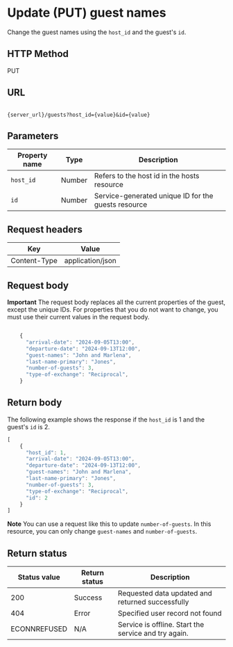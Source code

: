 # Update (PUT) guest names

Change the guest names using the `host_id` and the guest's `id`.

## HTTP Method

PUT

## URL

```shell

{server_url}/guests?host_id={value}&id={value}

```

## Parameters

| Property name | Type | Description |
| ------------- | ----------- | ----------- |
| `host_id` | Number | Refers to the host id in the hosts resource |
| `id` | Number | Service-generated unique ID for the guests resource |

## Request headers

| Key | Value |
|---|---|
| Content-Type | application/json |

## Request body

**Important** The request body replaces all the current properties of the guest, except the unique IDs. For properties that you do not want to change, you must use their current values in the request body.

```js

    {
      "arrival-date": "2024-09-05T13:00",
      "departure-date": "2024-09-13T12:00", 
      "guest-names": "John and Marlena",
      "last-name-primary": "Jones",
      "number-of-guests": 3,
      "type-of-exchange": "Reciprocal",  
    }

```

## Return body

The following example shows the response if the `host_id` is 1 and the guest's `id` is 2.

```js
[
    {
      "host_id": 1,
      "arrival-date": "2024-09-05T13:00",
      "departure-date": "2024-09-13T12:00", 
      "guest-names": "John and Marlena",
      "last-name-primary": "Jones",
      "number-of-guests": 3,
      "type-of-exchange": "Reciprocal",  
      "id": 2
    }
]
```

**Note** You can use a request like this to update `number-of-guests`. In this resource, you can only change `guest-names` and `number-of-guests`.

## Return status

| Status value | Return status | Description |
| ------------- | ----------- | ----------- |
| 200 | Success | Requested data updated and returned successfully |
| 404 | Error | Specified user record not found |
| ECONNREFUSED | N/A | Service is offline. Start the service and try again. |

